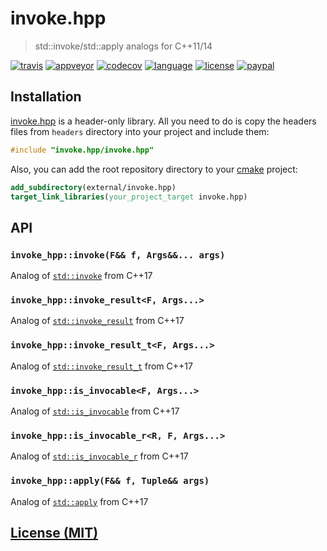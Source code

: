 # invoke.hpp

> std::invoke/std::apply analogs for C++11/14

[![travis][badge.travis]][travis]
[![appveyor][badge.appveyor]][appveyor]
[![codecov][badge.codecov]][codecov]
[![language][badge.language]][language]
[![license][badge.license]][license]
[![paypal][badge.paypal]][paypal]

[badge.travis]: https://img.shields.io/travis/BlackMATov/invoke.hpp/master.svg?logo=travis
[badge.appveyor]: https://img.shields.io/appveyor/ci/BlackMATov/invoke-hpp/master.svg?logo=appveyor
[badge.codecov]: https://img.shields.io/codecov/c/github/BlackMATov/invoke.hpp/master.svg?logo=codecov
[badge.language]: https://img.shields.io/badge/language-C%2B%2B11-red.svg
[badge.license]: https://img.shields.io/badge/license-MIT-blue.svg
[badge.paypal]: https://img.shields.io/badge/donate-PayPal-orange.svg?logo=paypal&colorA=00457C

[travis]: https://travis-ci.org/BlackMATov/invoke.hpp
[appveyor]: https://ci.appveyor.com/project/BlackMATov/invoke-hpp
[codecov]: https://codecov.io/gh/BlackMATov/invoke.hpp
[language]: https://en.wikipedia.org/wiki/C%2B%2B11
[license]: https://en.wikipedia.org/wiki/MIT_License
[paypal]: https://www.paypal.me/matov

[invoke]: https://github.com/BlackMATov/invoke.hpp

## Installation

[invoke.hpp][invoke] is a header-only library. All you need to do is copy the headers files from `headers` directory into your project and include them:

```cpp
#include "invoke.hpp/invoke.hpp"
```

Also, you can add the root repository directory to your [cmake](https://cmake.org) project:

```cmake
add_subdirectory(external/invoke.hpp)
target_link_libraries(your_project_target invoke.hpp)
```

## API

### `invoke_hpp::invoke(F&& f, Args&&... args)`

Analog of [`std::invoke`](https://en.cppreference.com/w/cpp/utility/functional/invoke) from C++17

### `invoke_hpp::invoke_result<F, Args...>`

Analog of [`std::invoke_result`](https://en.cppreference.com/w/cpp/types/result_of) from C++17

### `invoke_hpp::invoke_result_t<F, Args...>`

Analog of [`std::invoke_result_t`](https://en.cppreference.com/w/cpp/types/result_of) from C++17

### `invoke_hpp::is_invocable<F, Args...>`

Analog of [`std::is_invocable`](https://en.cppreference.com/w/cpp/types/is_invocable) from C++17

### `invoke_hpp::is_invocable_r<R, F, Args...>`

Analog of [`std::is_invocable_r`](https://en.cppreference.com/w/cpp/types/is_invocable) from C++17

### `invoke_hpp::apply(F&& f, Tuple&& args)`

Analog of [`std::apply`](https://en.cppreference.com/w/cpp/utility/apply) from C++17

## [License (MIT)](./LICENSE.md)
